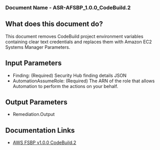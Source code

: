 ### Document Name - ASR-AFSBP_1.0.0_CodeBuild.2

## What does this document do?
This document removes CodeBuild project environment variables containing clear text credentials and replaces them with Amazon EC2 Systems Manager Parameters.

## Input Parameters
* Finding: (Required) Security Hub finding details JSON
* AutomationAssumeRole: (Required) The ARN of the role that allows Automation to perform the actions on your behalf.

## Output Parameters
* Remediation.Output

## Documentation Links
* [AWS FSBP v1.0.0 CodeBuild.2](https://docs.aws.amazon.com/securityhub/latest/userguide/securityhub-standards-fsbp-controls.html#fsbp-codebuild-2)
